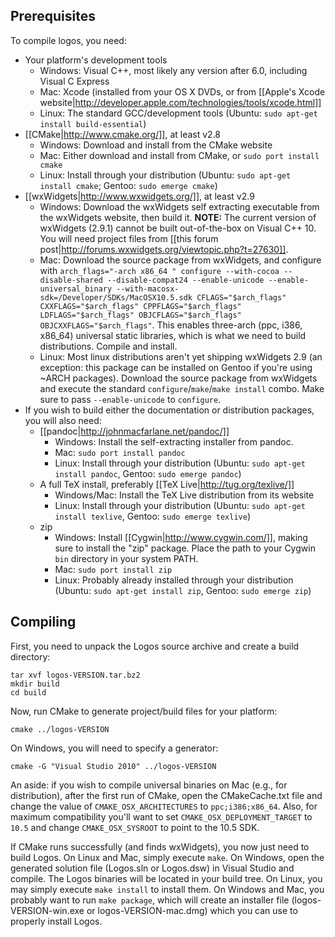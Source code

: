 Prerequisites
------------------

To compile logos, you need:

* Your platform's development tools
    * Windows: Visual C++, most likely any version after 6.0, including Visual C Express
    * Mac: Xcode (installed from your OS X DVDs, or from [[Apple's Xcode website|http://developer.apple.com/technologies/tools/xcode.html]]
    * Linux: The standard GCC/development tools (Ubuntu: `sudo apt-get install build-essential`)
* [[CMake|http://www.cmake.org/]], at least v2.8
    * Windows: Download and install from the CMake website
    * Mac: Either download and install from CMake, or `sudo port install cmake`
    * Linux: Install through your distribution (Ubuntu: `sudo apt-get install cmake`; Gentoo: `sudo emerge cmake`)
* [[wxWidgets|http://www.wxwidgets.org/]], at least v2.9
    * Windows: Download the wxWidgets self extracting executable from the wxWidgets website, then build it.  **NOTE:** The current version of wxWidgets (2.9.1) cannot be built out-of-the-box on Visual C++ 10.  You will need project files from [[this forum post|http://forums.wxwidgets.org/viewtopic.php?t=27630]].
    * Mac: Download the source package from wxWidgets, and configure with `arch_flags="-arch x86_64 " configure --with-cocoa --disable-shared --disable-compat24 --enable-unicode --enable-universal_binary --with-macosx-sdk=/Developer/SDKs/MacOSX10.5.sdk CFLAGS="$arch_flags" CXXFLAGS="$arch_flags" CPPFLAGS="$arch_flags" LDFLAGS="$arch_flags" OBJCFLAGS="$arch_flags" OBJCXXFLAGS="$arch_flags"`.  This enables three-arch (ppc, i386, x86_64) universal static libraries, which is what we need to build distributions.  Compile and install.
    * Linux: Most linux distributions aren't yet shipping wxWidgets 2.9 (an exception: this package can be installed on Gentoo if you're using ~ARCH packages).  Download the source package from wxWidgets and execute the standard `configure`/`make`/`make install` combo.  Make sure to pass `--enable-unicode` to `configure`.
* If you wish to build either the documentation or distribution packages, you will also need:
    * [[pandoc|http://johnmacfarlane.net/pandoc/]]
        * Windows: Install the self-extracting installer from pandoc.
        * Mac: `sudo port install pandoc`
        * Linux: Install through your distribution (Ubuntu: `sudo apt-get install pandoc`, Gentoo: `sudo emerge pandoc`)
    * A full TeX install, preferably [[TeX Live|http://tug.org/texlive/]]
        * Windows/Mac: Install the TeX Live distribution from its website
        * Linux: Install through your distribution (Ubuntu: `sudo apt-get install texlive`, Gentoo: `sudo emerge texlive`)
    * zip
        * Windows: Install [[Cygwin|http://www.cygwin.com/]], making sure to install the "zip" package.  Place the path to your Cygwin `bin` directory in your system PATH.
        * Mac: `sudo port install zip`
        * Linux: Probably already installed through your distribution (Ubuntu: `sudo apt-get install zip`, Gentoo: `sudo emerge zip`)

Compiling
--------------

First, you need to unpack the Logos source archive and create a build directory:

    tar xvf logos-VERSION.tar.bz2
    mkdir build
    cd build

Now, run CMake to generate project/build files for your platform:

    cmake ../logos-VERSION

On Windows, you will need to specify a generator:

    cmake -G "Visual Studio 2010" ../logos-VERSION

An aside: if you wish to compile universal binaries on Mac (e.g., for distribution), after the first run of CMake, open the CMakeCache.txt file and change the value of `CMAKE_OSX_ARCHITECTURES` to `ppc;i386;x86_64`.  Also, for maximum compatibility you'll want to set `CMAKE_OSX_DEPLOYMENT_TARGET` to `10.5` and change `CMAKE_OSX_SYSROOT` to point to the 10.5 SDK.

If CMake runs successfully (and finds wxWidgets), you now just need to build Logos.  On Linux and Mac, simply execute `make`.  On Windows, open the generated solution file (Logos.sln or Logos.dsw) in Visual Studio and compile.  The Logos binaries will be located in your build tree.  On Linux, you may simply execute `make install` to install them.  On Windows and Mac, you probably want to run `make package`, which will create an installer file (logos-VERSION-win.exe or logos-VERSION-mac.dmg) which you can use to properly install Logos.